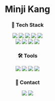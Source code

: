 <div align="center">
    <h1>Minji Kang</h1>
</div>

<h3 align="center">🤖 Tech Stack</h3>
<div align="center">
    <img src="https://img.shields.io/badge/Python-3776AB?style=for-the-badge&logo=python&logoColor=white" />
    <img src="https://img.shields.io/badge/javascript-F7DF1E.svg?style=for-the-badge&logo=javascript&logoColor=20232a" />
    <img src="https://img.shields.io/badge/html5-E34F26.svg?style=for-the-badge&logo=html5&logoColor=white" />
    <img src="https://img.shields.io/badge/CSS3-1572B6?style=for-the-badge&logo=css3&logoColor=white" />
    <img src="https://img.shields.io/badge/MySQL-005C84?style=for-the-badge&logo=mysql&logoColor=white" />
    <br>
    <img src="https://img.shields.io/badge/react-20232a.svg?style=for-the-badge&logo=react&logoColor=61DAFB" />
    <img src="https://img.shields.io/badge/Bootstrap-563D7C?style=for-the-badge&logo=bootstrap&logoColor=white" />
    <img src="https://img.shields.io/badge/Flask-000000?style=for-the-badge&logo=flask&logoColor=white" />
    <img src="https://img.shields.io/badge/TensorFlow-FF6F00?style=for-the-badge&logo=tensorflow&logoColor=white" />
</div>
<h3 align="center">🛠️ Tools</h3>
<div align="center">
    <img src="https://img.shields.io/badge/Colab-F9AB00?style=for-the-badge&logo=googlecolab&color=525252"/>
    <img src="https://img.shields.io/badge/Visual_Studio_Code-0078D4?style=for-the-badge&logo=visual%20studio%20code&logoColor=white" />
    <img src="https://img.shields.io/badge/GitHub-100000?style=for-the-badge&logo=github&logoColor=white" />
    <img src="https://img.shields.io/badge/Notion-%23000000.svg?style=for-the-badge&logo=notion&logoColor=white"/>
</div>
<h3 align="center">👀 Contact</h3>
<div align="center">
      <a href="mailto:rkdalswl403@gmail.com"><img src="https://img.shields.io/badge/Gmail-d14836?style=flat-square&logo=Gmail&logoColor=white&link=rkdalswl403@gmail.com"/></a>
      <a href="mailto:rkdalswl403@naver.com"><img src="https://img.shields.io/badge/Naver-03C75A?style=flat-square&logo=Naver&logoColor=white&link=rkdalswl403@naver.com"/></a>
</div>



   

